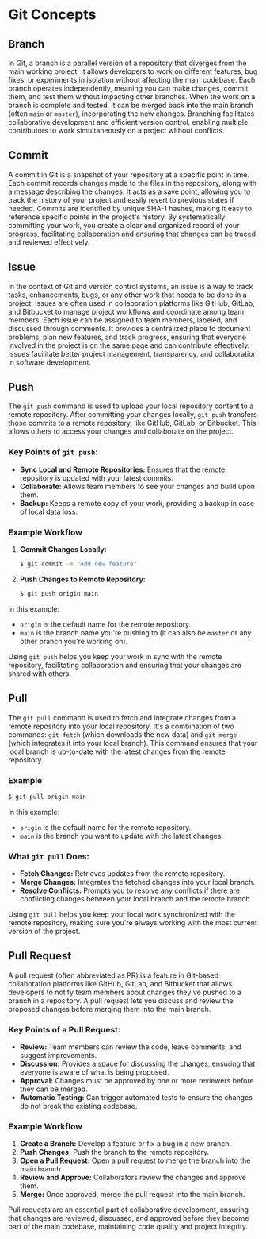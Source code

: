# Git Concepts

## Branch
In Git, a branch is a parallel version of a repository that diverges from the main working project. It allows developers to work on different features, bug fixes, or experiments in isolation without affecting the main codebase. Each branch operates independently, meaning you can make changes, commit them, and test them without impacting other branches. When the work on a branch is complete and tested, it can be merged back into the main branch (often `main` or `master`), incorporating the new changes. Branching facilitates collaborative development and efficient version control, enabling multiple contributors to work simultaneously on a project without conflicts.



## Commit
A commit in Git is a snapshot of your repository at a specific point in time. Each commit records changes made to the files in the repository, along with a message describing the changes. It acts as a save point, allowing you to track the history of your project and easily revert to previous states if needed. Commits are identified by unique SHA-1 hashes, making it easy to reference specific points in the project's history. By systematically committing your work, you create a clear and organized record of your progress, facilitating collaboration and ensuring that changes can be traced and reviewed effectively.



## Issue
In the context of Git and version control systems, an issue is a way to track tasks, enhancements, bugs, or any other work that needs to be done in a project. Issues are often used in collaboration platforms like GitHub, GitLab, and Bitbucket to manage project workflows and coordinate among team members. Each issue can be assigned to team members, labeled, and discussed through comments. It provides a centralized place to document problems, plan new features, and track progress, ensuring that everyone involved in the project is on the same page and can contribute effectively. Issues facilitate better project management, transparency, and collaboration in software development.



## Push
The `git push` command is used to upload your local repository content to a remote repository. After committing your changes locally, `git push` transfers those commits to a remote repository, like GitHub, GitLab, or Bitbucket. This allows others to access your changes and collaborate on the project.

### Key Points of `git push`:
- **Sync Local and Remote Repositories:** Ensures that the remote repository is updated with your latest commits.
- **Collaborate:** Allows team members to see your changes and build upon them.
- **Backup:** Keeps a remote copy of your work, providing a backup in case of local data loss.

### Example Workflow
1. **Commit Changes Locally:**
    ```bash
    $ git commit -m "Add new feature"
    ```

2. **Push Changes to Remote Repository:**
    ```bash
    $ git push origin main
    ```

In this example:
- `origin` is the default name for the remote repository.
- `main` is the branch name you're pushing to (it can also be `master` or any other branch you're working on).

Using `git push` helps you keep your work in sync with the remote repository, facilitating collaboration and ensuring that your changes are shared with others.



## Pull
The `git pull` command is used to fetch and integrate changes from a remote repository into your local repository. It's a combination of two commands: `git fetch` (which downloads the new data) and `git merge` (which integrates it into your local branch). This command ensures that your local branch is up-to-date with the latest changes from the remote repository.

### Example
```bash
$ git pull origin main
```

In this example:
- `origin` is the default name for the remote repository.
- `main` is the branch you want to update with the latest changes.

### What `git pull` Does:
- **Fetch Changes:** Retrieves updates from the remote repository.
- **Merge Changes:** Integrates the fetched changes into your local branch.
- **Resolve Conflicts:** Prompts you to resolve any conflicts if there are conflicting changes between your local branch and the remote branch.

Using `git pull` helps you keep your local work synchronized with the remote repository, making sure you're always working with the most current version of the project.



## Pull Request
A pull request (often abbreviated as PR) is a feature in Git-based collaboration platforms like GitHub, GitLab, and Bitbucket that allows developers to notify team members about changes they've pushed to a branch in a repository. A pull request lets you discuss and review the proposed changes before merging them into the main branch. 

### Key Points of a Pull Request:
- **Review:** Team members can review the code, leave comments, and suggest improvements.
- **Discussion:** Provides a space for discussing the changes, ensuring that everyone is aware of what is being proposed.
- **Approval:** Changes must be approved by one or more reviewers before they can be merged.
- **Automatic Testing:** Can trigger automated tests to ensure the changes do not break the existing codebase.

### Example Workflow
1. **Create a Branch:** Develop a feature or fix a bug in a new branch.
2. **Push Changes:** Push the branch to the remote repository.
3. **Open a Pull Request:** Open a pull request to merge the branch into the main branch.
4. **Review and Approve:** Collaborators review the changes and approve them.
5. **Merge:** Once approved, merge the pull request into the main branch.

Pull requests are an essential part of collaborative development, ensuring that changes are reviewed, discussed, and approved before they become part of the main codebase, maintaining code quality and project integrity.


